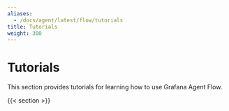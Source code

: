```yaml
---
aliases:
  - /docs/agent/latest/flow/tutorials
title: Tutorials
weight: 300
---
```


# Tutorials

This section provides tutorials for learning how to use Grafana Agent Flow. 

{{< section >}}
